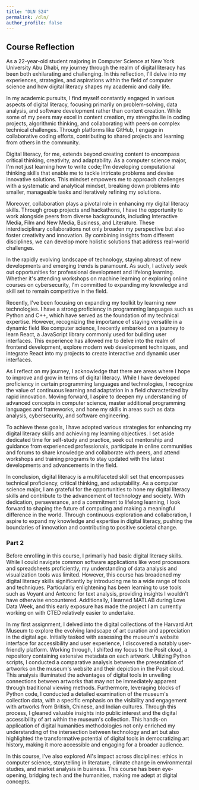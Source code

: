 ```yaml
---
title: "DLN S24"
permalink: /dln/
author_profile: false
---
```


## Course Reflection

As a 22-year-old student majoring in Computer Science at New York University Abu Dhabi, my journey through the realm of digital literacy has been both exhilarating and challenging. In this reflection, I'll delve into my experiences, strategies, and aspirations within the field of computer science and how digital literacy shapes my academic and daily life.

In my academic pursuits, I find myself constantly engaged in various aspects of digital literacy, focusing primarily on problem-solving, data analysis, and software development rather than content creation. While some of my peers may excel in content creation, my strengths lie in coding projects, algorithmic thinking, and collaborating with peers on complex technical challenges. Through platforms like GitHub, I engage in collaborative coding efforts, contributing to shared projects and learning from others in the community. 

Digital literacy, for me, extends beyond creating content to encompass critical thinking, creativity, and adaptability. As a computer science major, I'm not just learning how to write code; I'm developing computational thinking skills that enable me to tackle intricate problems and devise innovative solutions. This mindset empowers me to approach challenges with a systematic and analytical mindset, breaking down problems into smaller, manageable tasks and iteratively refining my solutions.

Moreover, collaboration plays a pivotal role in enhancing my digital literacy skills. Through group projects and hackathons, I have the opportunity to work alongside peers from diverse backgrounds, including Interactive Media, Film and New Media, Business, and Literature. These interdisciplinary collaborations not only broaden my perspective but also foster creativity and innovation. By combining insights from different disciplines, we can develop more holistic solutions that address real-world challenges.

In the rapidly evolving landscape of technology, staying abreast of new developments and emerging trends is paramount. As such, I actively seek out opportunities for professional development and lifelong learning. Whether it's attending workshops on machine learning or exploring online courses on cybersecurity, I'm committed to expanding my knowledge and skill set to remain competitive in the field.

Recently, I've been focusing on expanding my toolkit by learning new technologies. I have a strong proficiency in programming languages such as Python and C++, which have served as the foundation of my technical expertise. However, recognizing the importance of staying versatile in a dynamic field like computer science, I recently embarked on a journey to learn React, a JavaScript library commonly used for building user interfaces. This experience has allowed me to delve into the realm of frontend development, explore modern web development techniques, and integrate React into my projects to create interactive and dynamic user interfaces.

As I reflect on my journey, I acknowledge that there are areas where I hope to improve and grow in terms of digital literacy. While I have developed proficiency in certain programming languages and technologies, I recognize the value of continuous learning and adaptation in a field characterized by rapid innovation. Moving forward, I aspire to deepen my understanding of advanced concepts in computer science, master additional programming languages and frameworks, and hone my skills in areas such as data analysis, cybersecurity, and software engineering.

To achieve these goals, I have adopted various strategies for enhancing my digital literacy skills and achieving my learning objectives. I set aside dedicated time for self-study and practice, seek out mentorship and guidance from experienced professionals, participate in online communities and forums to share knowledge and collaborate with peers, and attend workshops and training programs to stay updated with the latest developments and advancements in the field.

In conclusion, digital literacy is a multifaceted skill set that encompasses technical proficiency, critical thinking, and adaptability. As a computer science major, I am grateful for the opportunities to hone my digital literacy skills and contribute to the advancement of technology and society. With dedication, perseverance, and a commitment to lifelong learning, I look forward to shaping the future of computing and making a meaningful difference in the world. Through continuous exploration and collaboration, I aspire to expand my knowledge and expertise in digital literacy, pushing the boundaries of innovation and contributing to positive societal change.


### Part 2

Before enrolling in this course, I primarily had basic digital literacy skills. While I could navigate common software applications like word processors and spreadsheets proficiently, my understanding of data analysis and visualization tools was limited. However, this course has broadened my digital literacy skills significantly by introducing me to a wide range of tools and techniques. Particularly enlightening has been learning to use tools such as Voyant and Antconc for text analysis, providing insights I wouldn't have otherwise encountered. Additionally, I learned MATLAB during Love Data Week, and this early exposure has made the project I am currently working on with CTED relatively easier to undertake.

In my first assignment, I delved into the digital collections of the Harvard Art Museum to explore the evolving landscape of art curation and appreciation in the digital age. Initially tasked with assessing the museum's website interface for accessibility and user experience, I discovered a notably user-friendly platform. Working through, I shifted my focus to the Posit cloud, a repository containing extensive metadata on each artwork. Utilizing Python scripts, I conducted a comparative analysis between the presentation of artworks on the museum's website and their depiction in the Posit cloud. This analysis illuminated the advantages of digital tools in unveiling connections between artworks that may not be immediately apparent through traditional viewing methods. Furthermore, leveraging blocks of Python code, I conducted a detailed examination of the museum's collection data, with a specific emphasis on the visibility and engagement with artworks from British, Chinese, and Indian cultures. Through this process, I gleaned valuable insights into public interest and the digital accessibility of art within the museum's collection. This hands-on application of digital humanities methodologies not only enriched my understanding of the intersection between technology and art but also highlighted the transformative potential of digital tools in democratizing art history, making it more accessible and engaging for a broader audience.

In this course, I’ve also explored AI's impact across disciplines: ethics in computer science, storytelling in literature, climate change in environmental studies, and market analysis in business. This course has been eye-opening, bridging tech and the humanities, making me adept at digital concepts. 
